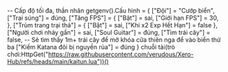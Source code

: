 -- Cấp độ tối đa, thần nhân
getgenv().Cấu hình = {
    ["Đội"] = "Cướp biển",
    ["Trại súng"] = đúng,
    ["Tăng FPS"] = {
        ["Bật"] = sai,
        ["Giới hạn FPS"] = 30,
    },
    ["Trùm trang trại thả"] = {
        ["Bật"] = sai,
        ["Khi x2 Exp Hết Hạn"] = false
    },
    ["Người chơi nhảy gần"] = sai,
    ["Soul Guitar"] = đúng,
    ["Tìm trái cây"] = false, -- Sẽ tìm thấy 1m+ trái cây để mở khóa cửa thiên nga để vào biển thứ ba
    ["Kiếm Katana đôi bị nguyền rủa"] = đúng
}
chuỗi tải(trò chơi:HttpGet("https://raw.githubusercontent.com/verudous/Xero-Hub/refs/heads/main/kaitun.lua"))()
